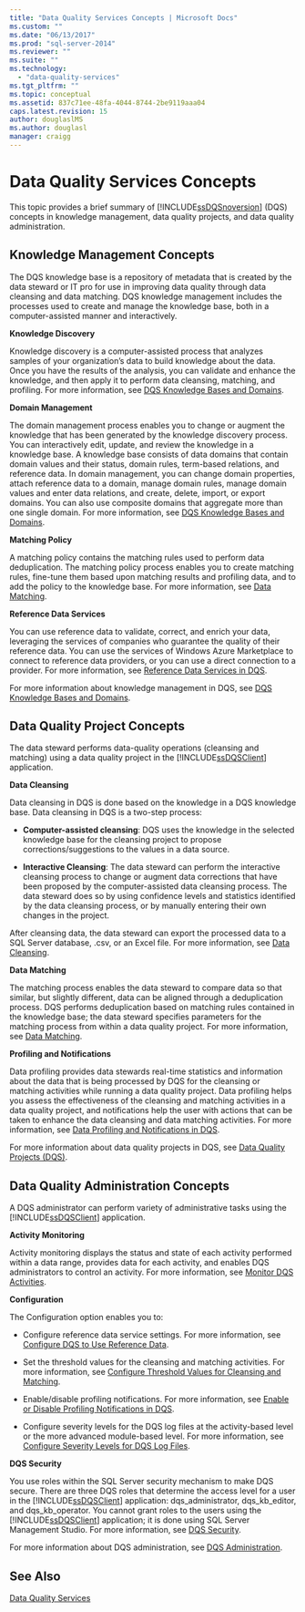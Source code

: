 ```yaml
---
title: "Data Quality Services Concepts | Microsoft Docs"
ms.custom: ""
ms.date: "06/13/2017"
ms.prod: "sql-server-2014"
ms.reviewer: ""
ms.suite: ""
ms.technology: 
  - "data-quality-services"
ms.tgt_pltfrm: ""
ms.topic: conceptual
ms.assetid: 837c71ee-48fa-4044-8744-2be9119aaa04
caps.latest.revision: 15
author: douglaslMS
ms.author: douglasl
manager: craigg
---
```

# Data Quality Services Concepts
  This topic provides a brief summary of [!INCLUDE[ssDQSnoversion](../includes/ssdqsnoversion-md.md)] (DQS) concepts in knowledge management, data quality projects, and data quality administration.  
  
##  <a name="Knowledge"></a> Knowledge Management Concepts  
 The DQS knowledge base is a repository of metadata that is created by the data steward or IT pro for use in improving data quality through data cleansing and data matching. DQS knowledge management includes the processes used to create and manage the knowledge base, both in a computer-assisted manner and interactively.  
  
 **Knowledge Discovery**  
  
 Knowledge discovery is a computer-assisted process that analyzes samples of your organization’s data to build knowledge about the data. Once you have the results of the analysis, you can validate and enhance the knowledge, and then apply it to perform data cleansing, matching, and profiling. For more information, see [DQS Knowledge Bases and Domains](../../2014/data-quality-services/dqs-knowledge-bases-and-domains.md).  
  
 **Domain Management**  
  
 The domain management process enables you to change or augment the knowledge that has been generated by the knowledge discovery process. You can interactively edit, update, and review the knowledge in a knowledge base. A knowledge base consists of data domains that contain domain values and their status, domain rules, term-based relations, and reference data. In domain management, you can change domain properties, attach reference data to a domain, manage domain rules, manage domain values and enter data relations, and create, delete, import, or export domains. You can also use composite domains that aggregate more than one single domain. For more information, see [DQS Knowledge Bases and Domains](../../2014/data-quality-services/dqs-knowledge-bases-and-domains.md).  
  
 **Matching Policy**  
  
 A matching policy contains the matching rules used to perform data deduplication. The matching policy process enables you to create matching rules, fine-tune them based upon matching results and profiling data, and to add the policy to the knowledge base. For more information, see [Data Matching](../../2014/data-quality-services/data-matching.md).  
  
 **Reference Data Services**  
  
 You can use reference data to validate, correct, and enrich your data, leveraging the services of companies who guarantee the quality of their reference data. You can use the services of Windows Azure Marketplace to connect to reference data providers, or you can use a direct connection to a provider. For more information, see [Reference Data Services in DQS](../../2014/data-quality-services/reference-data-services-in-dqs.md).  
  
 For more information about knowledge management in DQS, see [DQS Knowledge Bases and Domains](../../2014/data-quality-services/dqs-knowledge-bases-and-domains.md).  
  
##  <a name="Projects"></a> Data Quality Project Concepts  
 The data steward performs data-quality operations (cleansing and matching) using a data quality project in the [!INCLUDE[ssDQSClient](../includes/ssdqsclient-md.md)] application.  
  
 **Data Cleansing**  
  
 Data cleansing in DQS is done based on the knowledge in a DQS knowledge base. Data cleansing in DQS is a two-step process:  
  
-   **Computer-assisted cleansing**: DQS uses the knowledge in the selected knowledge base for the cleansing project to propose corrections/suggestions to the values in a data source.  
  
-   **Interactive Cleansing**: The data steward can perform the interactive cleansing process to change or augment data corrections that have been proposed by the computer-assisted data cleansing process. The data steward does so by using confidence levels and statistics identified by the data cleansing process, or by manually entering their own changes in the project.  
  
 After cleansing data, the data steward can export the processed data to a SQL Server database, .csv, or an Excel file. For more information, see [Data Cleansing](../../2014/data-quality-services/data-cleansing.md).  
  
 **Data Matching**  
  
 The matching process enables the data steward to compare data so that similar, but slightly different, data can be aligned through a deduplication process. DQS performs deduplication based on matching rules contained in the knowledge base; the data steward specifies parameters for the matching process from within a data quality project. For more information, see [Data Matching](../../2014/data-quality-services/data-matching.md).  
  
 **Profiling and Notifications**  
  
 Data profiling provides data stewards real-time statistics and information about the data that is being processed by DQS for the cleansing or matching activities while running a data quality project. Data profiling helps you assess the effectiveness of the cleansing and matching activities in a data quality project, and notifications help the user with actions that can be taken to enhance the data cleansing and data matching activities. For more information, see [Data Profiling and Notifications in DQS](../../2014/data-quality-services/data-profiling-and-notifications-in-dqs.md).  
  
 For more information about data quality projects in DQS, see [Data Quality Projects &#40;DQS&#41;](../../2014/data-quality-services/data-quality-projects-dqs.md).  
  
##  <a name="Admin"></a> Data Quality Administration Concepts  
 A DQS administrator can perform variety of administrative tasks using the [!INCLUDE[ssDQSClient](../includes/ssdqsclient-md.md)] application.  
  
 **Activity Monitoring**  
  
 Activity monitoring displays the status and state of each activity performed within a data range, provides data for each activity, and enables DQS administrators to control an activity. For more information, see [Monitor DQS Activities](../../2014/data-quality-services/monitor-dqs-activities.md).  
  
 **Configuration**  
  
 The Configuration option enables you to:  
  
-   Configure reference data service settings. For more information, see [Configure DQS to Use Reference Data](../../2014/data-quality-services/configure-dqs-to-use-reference-data.md).  
  
-   Set the threshold values for the cleansing and matching activities. For more information, see [Configure Threshold Values for Cleansing and Matching](../../2014/data-quality-services/configure-threshold-values-for-cleansing-and-matching.md).  
  
-   Enable/disable profiling notifications. For more information, see [Enable or Disable Profiling Notifications in DQS](../../2014/data-quality-services/enable-or-disable-profiling-notifications-in-dqs.md).  
  
-   Configure severity levels for the DQS log files at the activity-based level or the more advanced module-based level. For more information, see [Configure Severity Levels for DQS Log Files](../../2014/data-quality-services/configure-severity-levels-for-dqs-log-files.md).  
  
 **DQS Security**  
  
 You use roles within the SQL Server security mechanism to make DQS secure. There are three DQS roles that determine the access level for a user in the [!INCLUDE[ssDQSClient](../includes/ssdqsclient-md.md)] application: dqs_administrator, dqs_kb_editor, and dqs_kb_operator. You cannot grant roles to the users using the [!INCLUDE[ssDQSClient](../includes/ssdqsclient-md.md)] application; it is done using SQL Server Management Studio. For more information, see [DQS Security](../../2014/data-quality-services/dqs-security.md).  
  
 For more information about DQS administration, see [DQS Administration](../../2014/data-quality-services/dqs-administration.md).  
  
## See Also  
 [Data Quality Services](../../2014/data-quality-services/data-quality-services.md)  
  
  
